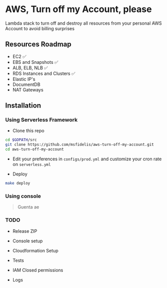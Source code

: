 # AWS, Turn off my Account, please 

Lambda stack to turn off and destroy all resources from your personal AWS Account to avoid billing surprises

## Resources Roadmap

* EC2 :white_check_mark:
* EBS and Snapshots :white_check_mark:
* ALB, ELB, NLB :white_check_mark: 
* RDS Instances and Clusters :white_check_mark: 
* Elastic IP's
* DocumentDB
* NAT Gateways

## Installation

### Using Serverless Framework 

* Clone this repo 

```bash
cd $GOPATH/src
git clone https://github.com/msfidelis/aws-turn-off-my-account.git
cd aws-turn-off-my-account
```

* Edit your preferences in `configs/prod.yml` and customize your cron rate on `serverless.yml`

* Deploy 

```bash
make deploy 
```

### Using console 

> Guenta ae 


### TODO

* Release ZIP 

* Console setup 

* Cloudformation Setup

* Tests 

* IAM Closed permissions

* Logs
